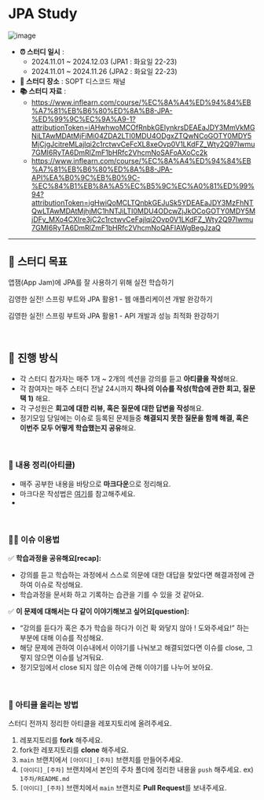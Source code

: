 # JPA Study

![image](https://github.com/user-attachments/assets/6a338465-d635-4ae7-8324-306f1b7d32fb)


- **⏰ 스터디 일시** :
    - 2024.11.01 ~ 2024.12.03 (JPA1 : 화요일 22-23)
    - 2024.11.01 ~ 2024.11.26 (JPA2 : 화요일 22-23)
- **🏫 스터디 장소** : SOPT 디스코드 채널
- **📚 스터디 자료** :
    - https://www.inflearn.com/course/%EC%8A%A4%ED%94%84%EB%A7%81%EB%B6%80%ED%8A%B8-JPA-%ED%99%9C%EC%9A%A9-1?attributionToken=iAHwhwoMCOfRnbkGEIynkrsDEAEaJDY3MmVkMGNiLTAwMDAtMjFiMi04ZDA2LTI0MDU4ODgxZTQwNCoGOTY0MDY5MjCjgJcitreMLajlqi2c1rctwvCeFcXL8xeOvp0V1LKdFZ_Wty2Q97Iwmu7GMI6RyTA6DmRlZmF1bHRfc2VhcmNoSAFoAXoCc2k
    - https://www.inflearn.com/course/%EC%8A%A4%ED%94%84%EB%A7%81%EB%B6%80%ED%8A%B8-JPA-API%EA%B0%9C%EB%B0%9C-%EC%84%B1%EB%8A%A5%EC%B5%9C%EC%A0%81%ED%99%94?attributionToken=igHwiQoMCLTQnbkGEJuSk5YDEAEaJDY3MzFhNTQwLTAwMDAtMjhjMC1hNTJiLTI0MDU4ODcwZjJkOCoGOTY0MDY5MjDFy_MXo4CXIre3jC2c1rctwvCeFajlqi2Ovp0V1LKdFZ_Wty2Q97Iwmu7GMI6RyTA6DmRlZmF1bHRfc2VhcmNoQAFIAWgBegJzaQ

---

## 🎯 스터디 목표

앱잼(App Jam)에 JPA를 잘 사용하기 위해 실전 학습하기

김영한 실전! 스프링 부트와 JPA 활용1 - 웹 애플리케이션 개발 완강하기

김영한 실전! 스프링 부트와 JPA 활용1 - API 개발과 성능 최적화 완강하기

&nbsp;

## 🚀 진행 방식

- 각 스터디 참가자는 매주 1개 ~ 2개의 섹션을 강의를 듣고 **아티클을 작성**해요.
- 각 참여자는 매주 스터디 전날 24시까지 **하나의 이슈를 작성(학습에 관한 회고, 질문 택 1)** 해요.
- 각 구성원은 **회고에 대한 리뷰, 혹은 질문에 대한 답변을 작성**해요.
- 정기모임 당일에는 이슈로 등록된 문제들중 **해결되지 못한 질문을 함께 해결, 혹은 이번주 모두 어떻게 학습했는지 공유**해요.

&nbsp;

### 📝 내용 정리(아티클)

- 매주 공부한 내용을 바탕으로 **마크다운**으로 정리해요.
- 마크다운 작성법은 [여기](https://gist.github.com/ihoneymon/652be052a0727ad59601)를 참고해주세요.
- 
&nbsp;

### 🙋‍♂️ 이슈 이용법

✅ **학습과정을 공유해요[recap]:**

- 강의를 듣고 학습하는 과정에서 스스로 의문에 대한 대답을 찾았다면 해결과정에 관하여 이슈로 작성해요.
- 학습과정을 문서화 하고 기록하는 습관을 기를 수 있을 것 같아요.

✅ **이 문제에 대해서는 다 같이 이야기해보고 싶어요[question]:**

- “강의를 듣다가 혹은 추가 학습을 하다가 이건 확 와닿지 않아 ! 도와주세요!” 하는 부분에 대해 이슈를 작성해요.
- 해당 문제에 관하여 이슈내에서 이야기를 나눠보고 해결되었다면 이슈를 close, 그렇지 않으면 이슈를 남겨둬요.
- 정기모임에서 close 되지 않은 이슈에 관해 이야기를 나누어 보아요.

&nbsp;

### 📌 아티클 올리는 방법

스터디 전까지 정리한 아티클을 레포지토리에 올려주세요.

1. 레포지토리를 **fork** 해주세요.
2. fork한 레포지토리를 **clone** 해주세요.
3. `main` 브랜치에서 `[아이디]_[주차]` 브랜치를 만들어주세요.
4. `[아이디]_[주차]` 브랜치에서 본인의 주차 폴더에 정리한 내용을 `push` 해주세요. ex) `1주차/README.md`
5. `[아이디]_[주차]` 브랜치에서 `main` 브랜치로 **Pull Request**를 보내주세요.
